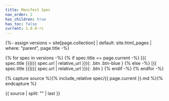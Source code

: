 ```yaml
---
title: Manifest Spec 
nav_order: 2
has_children: true
has_toc: false
current: 1.0.0-rc
---
```


{%- assign versions = site[page.collection]
  | default: site.html_pages
  | where: "parent", page.title -%}

{% for spec in versions -%}
{% if spec.title == page.current -%}
[{{ spec.title }}]({{ spec.url | relative_url }}){: .btn .btn-blue }
{% else -%}
[{{ spec.title }}]({{ spec.url | relative_url }}){: .btn }
{% endif -%}
{% endfor -%}

{% capture source %}{% include_relative spec/{{ page.current }}.md %}{% endcapture %}
<!-- Remove front-matter from included markdown. We rely on our fragment spec -->
{{ source | split: "<!-- #content -->" | last }}
